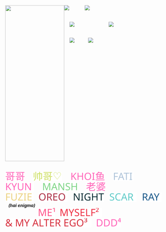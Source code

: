 <br><br><br><br><br>

<h5 align="left">
<img src="https://github.com/user-attachments/assets/d65cd818-2fc3-4150-9571-a73c3679f1fe" width="190" height="500" align="left"></img>
<img src="https://files.catbox.moe/kcrrua.png" width="auto" height="150" align="left"></img> <img src="https://github.com/user-attachments/assets/d65cd818-2fc3-4150-9571-a73c3679f1fe" width="50" height="2" align="left"> <img src="https://komarev.com/ghpvc/?username=tojifg&color=8CA75A&plastic&label=⠀FAN+COUNT⠀:&base=1000000000"></img><br>
  <br><br> <img src="https://github.com/user-attachments/assets/d65cd818-2fc3-4150-9571-a73c3679f1fe" width="1" height="2" align="left"> <a href="https://rentry.co/thug"><img src="https://github.com/user-attachments/assets/2fbfc8b7-7381-4ea1-a5d3-507e874d9fc6" width="125" height="auto" align="left"></img></a> <img src="https://github.com/user-attachments/assets/d65cd818-2fc3-4150-9571-a73c3679f1fe" width="1" height="1" align="left"> <a href="https://toji.atabook.org"><img src="https://github.com/user-attachments/assets/95d10f49-586b-40e3-b25b-21cd90424db8" width="60" height="auto" align="left"></img></a><br><br><br>
  <img src="https://github.com/user-attachments/assets/d65cd818-2fc3-4150-9571-a73c3679f1fe" width="1" height="2" align="left"> <a href="https://rentry.co/lemondrop"><img src="https://github.com/user-attachments/assets/121dbffa-eb54-48b2-b034-78880d6b3cb9" width="60" height="auto" align="left"></img></a> <a href="https://guns.lol/bigbang"><img src="https://github.com/user-attachments/assets/7c18858b-a526-4789-a2c7-502b9a3f0e31" width="145" height="auto" align="left"></img></a><br><br><br><br>
  <br><br><br><br><br><br><br>
    <img src="https://files.catbox.moe/afmeb7.png" width="470" height="4"><br><br>
<a href="https://github.com/bathroombreak/"><img src="https://github.com/tojifg/tojifg/blob/5a5be3cd101e9262ebcb0ceac2aac0b1463bb281/harvey.svg"></img></a> ⠀⠀ <a href="https://github.com/9ANTZ/"><img src="https://github.com/tojifg/tojifg/blob/1ac1467468b88ea04a7784d9f257cdd8e46fb506/hc.svg"></img></a> ⠀⠀ <a href="https://github.com/10shadows/"><img src="https://github.com/tojifg/tojifg/blob/671a6bfeb6bb350fb555421c5e4bdf3a4c838cea/khoi.svg"></img></a> ⠀⠀ <a href="https://github.com/eatsleepedge/"><img src="https://github.com/tojifg/tojifg/blob/ba2d419aa9fe39c175401ac0d54e4ad6de9611a7/cati.svg"></img></a> ⠀⠀ <a href="https://github.com/blackbetta/"><img src="https://github.com/tojifg/tojifg/blob/f7aa2ff0a667954d3638dc1c678ecf2574411241/ky.svg"></a> ⠀⠀ <a href="https://github.com/vampaku/"><img src="https://github.com/tojifg/tojifg/blob/61d8d0e17e3674ac9bc3ea6ed3e9175823bae4e9/marsh.svg"></img></a> ⠀⠀ <a href="https://github.com/deepaffection/"><img src="https://github.com/tojifg/tojifg/blob/1701e536de13b7aa895152bf95bf61110f87e91b/shig.svg"></img></a>
<br><a href="https://github.com/fuziyamas/"><img src="https://github.com/tojifg/tojifg/blob/cf52f347a8b050e79653efa0566cd1775086d314/fuzi.svg"></img></a> ⠀ <a href="https://github.com/P5royal/"><img src="https://github.com/tojifg/tojifg/blob/767c42dfcbd7df33df4262e9a994f42c5d4458f0/reo.svg"></img></a> ⠀ <a href="https://github.com/njqh/"><img src="https://github.com/tojifg/tojifg/blob/c82718177463a7d56e71409288dbe187fdc405b2/night.svg"></img></a> ⠀ <a href="https://github.com/LoveCrime/"><img src="https://github.com/tojifg/tojifg/blob/6e0f5a80f27bac6e6f28aa82c13fae7bed6b8f89/scar.svg"></img></a> ⠀ <a href="https://github.com/9THNINJA/"><img src="https://github.com/tojifg/tojifg/blob/2e422999482fc8d325b901443554330cb76bdeb5/ray.svg"></img></a> ⠀(hai enigma)
<br>
<img src="https://github.com/user-attachments/assets/d65cd818-2fc3-4150-9571-a73c3679f1fe" width="105" height="2" align="left"><a href="https://github.com/junkshot/"><img src="https://github.com/tojifg/tojifg/blob/102dc725dcd57ba848aa6434e4f145e09f550811/zhustle.svg"></img></a> ⠀<a href="https://github.com/muje2014/"><img src="https://github.com/tojifg/tojifg/blob/c0399ca3d53246a69c625368400535f7605f99f2/zzhustle.svg"></img></a> ⠀<a href="https://github.com/pizzathrow/"><img src="https://github.com/tojifg/tojifg/blob/1ffca768fb40fbbc34bd0f899bea347bc6f54ede/zzzhustle.svg"></img></a> ⠀<a href="https://github.com/momoayase/"><img src="https://github.com/tojifg/tojifg/blob/b71726643c0b690bf881862b523047e4ce943410/zzzzhustle.svg"></img></a>

</h5>
<br>
